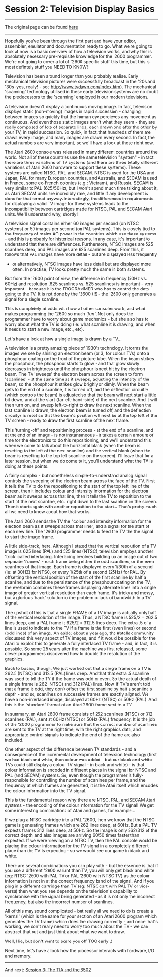 # Session 2: Television Display Basics
---
The original page can be found [here](http://atariage.com/forums/topic/27187-session-2-television-display-basics)

---

Hopefully you've been through the first part and have your editor, assembler, emulator and documentation
ready to go. What we're going to look at now is a basic overview of how a television works, and why this is
absolutely necessary pre-requisite knowledge for the '2600 programmer. We're not going to cover a lot of
'2600 specific stuff this time, but this is most defintely stuff you NEED TO KNOW!

Television has been around longer than you probably realise. Early mechanical television pictures were
successfully broadcast in the '20s and '30s (yes, really! - see http://www.tvdawn.com/index.htm).
The mechanical 'scanning' technology utilised in these early television systems are no doubt the
predecessors to the 'scanning' employed in our modern televisions.

A television doesn't display a continuous moving image. In fact, television displays static
(non-moving) images in rapid succession - changing between images so quickly that the human eye
percieves any movement as continuous. And even those static images aren't what they seem - they are
really composed of lots of separate lines, each drawn one after the other by your TV, in rapid succession.
So quick, in fact, that hundreds of them are drawn every image, and many images are drawn every second.
In fact, the actual numbers are very important, so we'll have a look at those right now.

The Atari 2600 console was released in many different countries around the world. Not all of these
countries use the same television "system" - in fact there are three variations of TV systems (and there
are three totally different variations of Atari 2600 hardware to support these systems). These systems are
called NTSC, PAL, and SECAM. NTSC is used for the USA and Japan, PAL for many European countries, and
Australia, and SECAM is used in France, some ex-French colonies (e.g.: Vietnam), and Russia. SECAM is
very similar to PAL (625/50Hz), but I won't spend much time talking about it, as Atari SECAM units are
incredibly rare, and little if any development is done for that format anyway. Interestingly, the differences
in requirements for displaying a valid TV image for these systems leads to the incompatibility between
cartridges made for NTSC, PAL and SECAM Atari units. We'll understand why, shortly!

A television signal contains either 60 images per second (on NTSC systems) or 50 images per second
(on PAL systems). This is closely tied to the frequency of mains AC power in the countries which use
these systems - and this is probably for historical reasons. In any case, it's important to understand
that there are differences. Furthermore, NTSC images are 525 scanlines deep, and PAL images are 625
scanlines deep. From this, it follows that PAL images have more detail - but are displayed less frequently
- or alternatively, NTSC images have less detail but are displayed more often. In practise, TV looks
pretty much the same in both systems.

But from the '2600 point of view, the difference in frequency (50Hz vs. 60Hz) and resolution
(625 scanlines vs. 525 scanlines) is important - very important - because it is the PROGRAMMER who has
to control the data going to the TV. It is not done by the '2600 (!!) - the '2600 only generates a
signal for a single scanline.

This is completely at odds with how all other consoles work, and what makes programming the '2600 so
much *'fun'*. Not only does the programmer have to worry about game mechanics - but she also has to
worry about what the TV is doing (ie: what scanline it is drawing, and when it needs to start a new
image, etc., etc).

Let's have a look at how a single image is drawn by a TV...

A television is a pretty amazing piece of 1930's technology. It forms the images we see by shining an
electron beam (or 3, for colour TVs) onto a phosphour coating on the front of the picture tube. When
the beam strikes the phosphour, the phosphour starts to glow - and that glow slowly decreases in brightness
until the phosphour is next hit by the electron beam. The TV 'sweeps' the electron beam across the
screen to form 'scanlines' - at the same time as it sweeps, adjusting the intensity of the beam, so
the phosphour it strikes glow brighly or dimly. When the beam gets to the end of a scanline, it is
turned off, and the deflection circuitry (which controls the beam) is adjusted so that the beam will
next start a little bit down, and at the start (far left-hand-side) of the next scanline. And it will
then turn on, and sweep left-to-right to draw the next scanline. When the last scanline is drawn, the
electron beam is turned off, and the deflection circuityr is reset so that the beam's position will next
be at the top left of the TV screen - ready to draw the first scanline of the next frame.

This 'turning-off' and repositioning process - at the end of a scanline, and at the end of an image -
is not instantaneous - it takes a certain amount of time for the electronics to do this repositioning,
and we'll understand this when we come to talk about the horizontal blank (when the beam is resetting
to the left of the next scanline) and the vertical blank (when the beam is resetting to the top left
scanline on the screen). I'll leave that for a later session, but when we do come to it, you'll
understand what the TV is doing at these points.

A fairly complex - but nonetheless simple-to-understand analog signal controls the sweeping of the
electron beam across the face of the TV. First it tells the TV to do the repositioning to the start of
the top left line of the screen, then it includes colour and intensity information for the electron beam
as it sweeps across that line, then it tells the TV to reposition to the start of the next scanline,
etc., right down to the last scanline on the screen. Then it starts again with another reposition to
the start... That's pretty much all we need to know about how that works.

The Atari 2600 sends the TV the "colour and intensity information for the electron beam as it sweeps
across that line", and a signal for the start of each new line. The '2600 programmer needs to feed the
TV the the signal to start the image frame.

A little side-track, here. Although I stated that the vertical resolution of a TV image is 625 lines
(PAL) and 525 lines (NTSC), television employs another 'trick' called interlacing. Interlacing involves
building up an image out of two separate 'frames' - each frame being either the odd scanlines, or the
even scanlines of that image. Each frame is displayed every 1/30th of a second (ie: at 30HZ) for NTSC,
or every 1/25th of a second (25Hz) for PAL. By offsetting the vertical position of the start of the first
scanline by half a scanline, and due to the persistance of the phosphour coating on the TV, the eye/brain
combines these frames displaying alternate lines into a single image of greater vertical resolution
than each frame. It's tricky and messy, but a glorious 'hack' solution to the problem of lack of bandwidth in a TV signal.

The upshot of this is that a single FRAME of a TV image is actually only half of the vertical resolution
of the image. Thus, a NTSC frame is 525/2 = 262.5 lines deep, and a PAL frame is 625/2 = 312.5 lines deep.
The extra .5 of a line is used to indicate to the TV if a frame is the first (even lines) or second
(odd lines) of an image. An aside: about a year ago, the #stella community discussed this very aspect
of TV images, and if it would be possible for the Atari to exploit this to generate a fully interlaced
TV frame - and, in fact, it is possible. So some 25 years after the machine was first released, some
clever programmers discovered how to double the resolution of the graphics.

Back to basics, though. We just worked out that a single frame on a TV is 262.5 (NTSC) and 312.5
(PAL) lines deep. And that that extra .5 scanline was used to tell the TV if the frame was odd or even.
So the actual depth of a single frame is 262 (NTSC) and 312 (PAL) lines. Now, if TV's aren't told that a
frame is odd, they don't offset the first scanline by half a scanline's depth - and so, scanlines on
successive frames are exactly aligned. We have a non-interlaced image, displayed at 60Hz (NTSC) or
50Hz (PAL). And this is the 'standard' format of an Atari 2600 frame sent to a TV.

In summary, an Atari 2600 frame consists of 262 scanlines (NTSC) or 312 scanlines (PAL), sent at 60Hz
(NTSC) or 50Hz (PAL) frequency. It is the job of the '2600 programmer to make sure that the correct number
of scanlines are sent to the TV at the right time, with the right graphics data, and appropriate control
signals to indicate the end of the frame are also included.

One other aspect of the difference between TV standards - and a consequence of the incremental development
of television technology (first we had black and white, then colour was added - but our black and white
TVs could still display a colour TV signal - in black and white) - is that colour information is encoded
in different places in the signal for NTSC and PAL (and SECAM) systems. So, even though the programmer is
fully-responsible for controlling the number of scanlines per frame, and the frequency at which frames
are generated, it is the Atari itself which encodes the colour information into the TV signal.

This is the fundamental reason why there are NTSC, PAL, and SECAM Atari systems - the encoding of the
colour information for the TV signal! We get some interesting combinations of Atari and games, for example...

If we plug a NTSC cartridge into a PAL '2600, then we know that the NTSC game is generating frames
which are 262 lines deep, at 60Hz. But a PAL TV expects frames 312 lines deep, at 50Hz. So the image is
only 262/312 of the correct depth, and also images are arriving 60/50 times faster than expected. If we
were viewing on a NTSC TV, then the PAL console would be placing the colour information for the TV signal
in a completely different place than the TV is expecting - so we would see our game in black and white.

There are several combinations you can play with - but the essence is that if you use a different '2600
variant than TV, you will only get black and white (eg: NTSC '2600 with PAL TV or PAL '2600 with NTSC TV)
as the colour information is not in at the correct frequency band of the signal. And if you plug in a
different cartridge than TV (eg: NTSC cart with PAL TV or vice-versa) then what you see depends on the
television's capability to synchronise with the signal being generated - as it is not only the incorrect
frequency, but also the incorrect number of scanlines.


All of this may sound complicated - but really all we need to do is create a 'kernal' (which is the name
for your section of an Atari 2600 program which generates the TV frame) which does the drawing correctly -
and once that's working, we don't really need to worry too much about the TV - we can abstract that out and
just think about what we want to draw.

Well, I lie, but don't want to scare you off TOO early ;)

Next time, let's have a look how the processor interacts with hardware, I/O and memory.

---
And next: [Session 3: The TIA and the 6502](/docs/atariage/tia6502.md)
